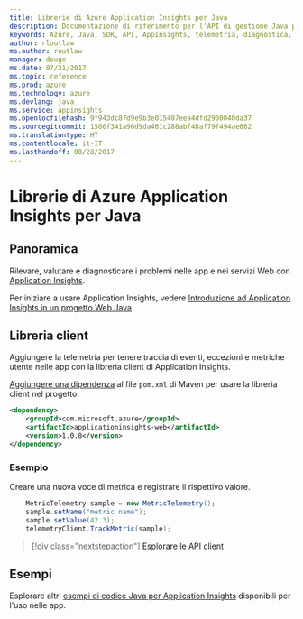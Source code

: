 ```yaml
---
title: Librerie di Azure Application Insights per Java
description: Documentazione di riferimento per l'API di gestione Java per Azure Appplication Insights
keywords: Azure, Java, SDK, API, AppInsights, telemetria, diagnostica, traccia, log, prestazioni
author: rloutlaw
ms.author: routlaw
manager: douge
ms.date: 07/21/2017
ms.topic: reference
ms.prod: azure
ms.technology: azure
ms.devlang: java
ms.service: appinsights
ms.openlocfilehash: 9f943dc87d9e9b3e015407eea4dfd2900040da37
ms.sourcegitcommit: 1500f341a96d9da461c288abf4baf79f494ae662
ms.translationtype: HT
ms.contentlocale: it-IT
ms.lasthandoff: 08/28/2017
---
```

# <a name="azure-application-insights-libraries-for-java"></a>Librerie di Azure Application Insights per Java

## <a name="overview"></a>Panoramica

Rilevare, valutare e diagnosticare i problemi nelle app e nei servizi Web con [Application Insights](/azure/application-insights/app-insights-overview).

Per iniziare a usare Application Insights, vedere [Introduzione ad Application Insights in un progetto Web Java](/azure/application-insights/app-insights-java-get-started).

## <a name="client-library"></a>Libreria client

Aggiungere la telemetria per tenere traccia di eventi, eccezioni e metriche utente nelle app con la libreria client di Application Insights.

[Aggiungere una dipendenza](https://maven.apache.org/guides/getting-started/index.html#How_do_I_use_external_dependencies) al file `pom.xml` di Maven per usare la libreria client nel progetto.

```XML
<dependency>
    <groupId>com.microsoft.azure</groupId>
    <artifactId>applicationinsights-web</artifactId>   
    <version>1.0.8</version>
</dependency>
```   

### <a name="example"></a>Esempio

Creare una nuova voce di metrica e registrare il rispettivo valore.

```java
    MetricTelemetry sample = new MetricTelemetry();
    sample.setName("metric name");
    sample.setValue(42.3);
    telemetryClient.TrackMetric(sample);
```

> [!div class="nextstepaction"]
> [Esplorare le API client](/java/api/overview/azure/appinsights/clientlibrary)

## <a name="samples"></a>Esempi

Esplorare altri [esempi di codice Java per Application Insights](https://azure.microsoft.com/en-us/resources/samples/?term=insights&platform=java) disponibili per l'uso nelle app.